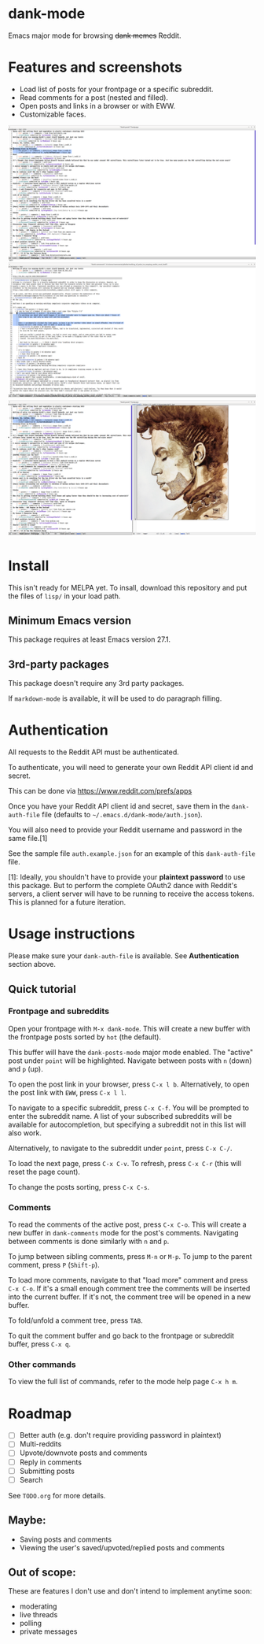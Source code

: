 # dank-mode

Emacs major mode for browsing ~~dank memes~~ Reddit.

# Features and screenshots

- Load list of posts for your frontpage or a specific subreddit.
- Read comments for a post (nested and filled).
- Open posts and links in a browser or with EWW.
- Customizable faces.

![dank-posts mode](screenshots/dank-posts.png)
![dank-comments mode](screenshots/dank-comments.png)
![links](screenshots/link.png)

# Install

This isn't ready for MELPA yet. To insall, download this repository
and put the files of `lisp/` in your load path.

## Minimum Emacs version

This package requires at least Emacs version 27.1.

## 3rd-party packages

This package doesn't require any 3rd party packages.

If `markdown-mode` is available, it will be used to do paragraph
filling.

# Authentication

All requests to the Reddit API must be authenticated.

To authenticate, you will need to generate your own Reddit API client
id and secret.

This can be done via https://www.reddit.com/prefs/apps

Once you have your Reddit API client id and secret, save them in the
`dank-auth-file` file (defaults to `~/.emacs.d/dank-mode/auth.json`).

You will also need to provide your Reddit username and password in the
same file.[1]

See the sample file `auth.example.json` for an example of this
`dank-auth-file` file.

[1]: Ideally, you shouldn't have to provide your **plaintext password** to use this package. But to perform the complete OAuth2 dance with Reddit's servers, a client server will have to be running to receive the access tokens. This is planned for a future iteration.

# Usage instructions

Please make sure your `dank-auth-file` is available. See
**Authentication** section above.

## Quick tutorial

### Frontpage and subreddits

Open your frontpage with `M-x dank-mode`. This will create a new
buffer with the frontpage posts sorted by `hot` (the default).

This buffer will have the `dank-posts-mode` major mode enabled.
The "active" post under `point` will be highlighted.
Navigate between posts with `n` (down) and `p` (up).

To open the post link in your browser, press `C-x l b`. Alternatively,
to open the post link with `EWW`, press `C-x l l`.

To navigate to a specific subreddit, press `C-x C-f`. You will be
prompted to enter the subreddit name. A list of your subscribed
subreddits will be available for autocompletion, but specifying a
subreddit not in this list will also work.

Alternatively, to navigate to the subreddit under `point`, press `C-x
C-/`.

To load the next page, press `C-x C-v`. To refresh, press `C-x C-r`
(this will reset the page count).

To change the posts sorting, press `C-x C-s`.

### Comments

To read the comments of the active post, press `C-x C-o`. This will
create a new buffer in `dank-comments` mode for the post's comments.
Navigating between comments is done similarly with `n` and `p`.

To jump between sibling comments, press `M-n` or `M-p`.  To jump to
the parent comment, press `P` (`Shift-p`).

To load more comments, navigate to that "load more" comment and press
`C-x C-o`. If it's a small enough comment tree the comments will be
inserted into the current buffer. If it's not, the comment tree will
be opened in a new buffer.

To fold/unfold a comment tree, press `TAB`.

To quit the comment buffer and go back to the frontpage or subreddit
buffer, press `C-x q`.

### Other commands

To view the full list of commands, refer to the mode help page `C-x h m`.

# Roadmap

- [ ] Better auth (e.g. don't require providing password in plaintext)
- [ ] Multi-reddits
- [ ] Upvote/downvote posts and comments
- [ ] Reply in comments
- [ ] Submitting posts
- [ ] Search

See `TODO.org` for more details.

## Maybe:

- Saving posts and comments
- Viewing the user's saved/upvoted/replied posts and comments

## Out of scope:

These are features I don't use and don't intend to implement anytime soon:

- moderating
- live threads
- polling
- private messages
